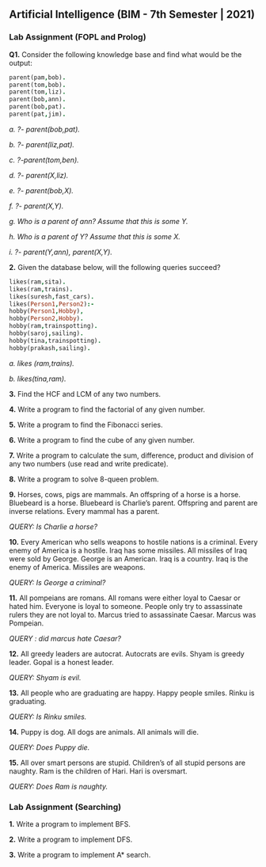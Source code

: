 ## Artificial Intelligence (BIM - 7th Semester | 2021)
### Lab Assignment (FOPL and Prolog)

**Q1.**	Consider the following knowledge base and find what would be the output:
```prolog
parent(pam,bob).
parent(tom,bob).
parent(tom,liz).
parent(bob,ann).
parent(bob,pat).
parent(pat,jim).
```
*a. ?- parent(bob,pat).*

*b. ?- parent(liz,pat).*

*c. ?-parent(tom,ben).*

*d. ?- parent(X,liz).*

*e. ?- parent(bob,X).*

*f. ?- parent(X,Y).*

*g. Who is a parent of ann? Assume that this is some Y.*

*h. Who is a parent of Y? Assume that this is some X.*

*i. ?- parent(Y,ann), parent(X,Y).*

**2.** Given the database below, will the following queries succeed?
```prolog
likes(ram,sita).
likes(ram,trains).
likes(suresh,fast_cars). 
likes(Person1,Person2):-
hobby(Person1,Hobby), 
hobby(Person2,Hobby).
hobby(ram,trainspotting). 
hobby(saroj,sailing). 
hobby(tina,trainspotting). 
hobby(prakash,sailing). 
```
*a.	likes (ram,trains).*

*b.	likes(tina,ram).*

**3.**	Find the HCF and LCM of any two numbers.

**4.**	Write a program to find the factorial of any given number.

**5.**	Write a program to find the Fibonacci series.

**6.**	Write a program to find the cube of any given number.

**7.**	Write a program to calculate the sum, difference, product and division of any two numbers (use read and write predicate).

**8.**	Write a program to solve 8-queen problem.

**9.**	Horses, cows, pigs are mammals. An offspring of a horse is a horse. Bluebeard is a horse. Bluebeard is Charlie’s parent. Offspring and parent are inverse relations. Every mammal has a parent. 

*QUERY: Is Charlie a horse?*

**10.**	Every American who sells weapons to hostile nations is a criminal. Every enemy of America is a hostile. Iraq has some missiles. All missiles of Iraq were sold by George. George is an American. Iraq is a country. Iraq is the enemy of America. Missiles are weapons. 

*QUERY: Is George a criminal?*

**11.**	All pompeians are romans. All romans were either loyal to Caesar or hated him. Everyone is loyal to someone. People only try to assassinate rulers they are not loyal to. Marcus tried to assassinate Caesar. Marcus was Pompeian. 

*QUERY : did marcus hate Caesar?*

**12.**	All greedy leaders are autocrat. Autocrats are evils. Shyam is greedy leader. Gopal is a honest leader.

*QUERY: Shyam is evil.*

**13.**	All people who are graduating are happy. Happy people smiles. Rinku is graduating.

*QUERY: Is Rinku smiles.*

**14.**	Puppy is dog. All dogs are animals. All animals will die.

*QUERY: Does Puppy die.*

**15.**	All over smart persons are stupid. Children’s of all stupid persons are naughty. Ram is the children of Hari. Hari is oversmart.

*QUERY:  Does Ram is naughty.*

### Lab Assignment (Searching)
**1.**	Write a program to implement BFS.

**2.**	Write a program to implement DFS.

**3.**	Write a program to implement A* search.

